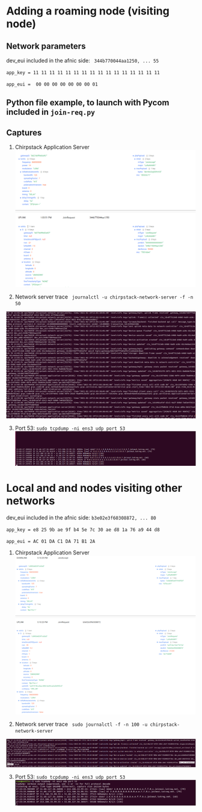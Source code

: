 # Adding a roaming node (visiting node)

## Network parameters 

dev_eui included in the afnic side:  ` 344b770044aa1250, ... 55`

` app_key = 11 11 11 11 11 11 11 11 11 11 11 11 11 11 11 11 `

` app_eui =  00 00 00 00 00 00 00 01 ` 

## Python file example, to launch with Pycom included in ` join-req.py `

## Captures 

1. Chirpstack Application Server ![Alt text](/images/chirp.png?raw=true "JR")

2. Network server trace ` journalctl -u chirpstack-network-server -f -n 50` 

![Alt text](/images/NS_log.png?raw=true "JR")

3. Port 53: ` sudo tcpdump -ni ens3 udp port 53 ` ![Alt text](/images/port_53.png?raw=true "JR") 

# Local and and nodes visiting other networks

dev_eui included in the afnic side:  `b3e02e3f60308872, ... 80`

` app_key = e8 25 9b ae 9f b4 5e 7c 30 ae d8 1a 76 a9 44 d8 `

` app_eui = AC 01 DA C1 DA 71 B1 2A ` 

1. Chirpstack Application Server ![Alt text](/images/JR_home.png?raw=true "JR")

2. Network server trace ` sudo journalctl -f -n 100 -u chirpstack-network-server` 

![Alt text](/images/NS_home.png?raw=true "JR")

3. Port 53: ` sudo tcpdump -ni ens3 udp port 53 ` ![Alt text](/images/port_53_home.png?raw=true "JR") 
